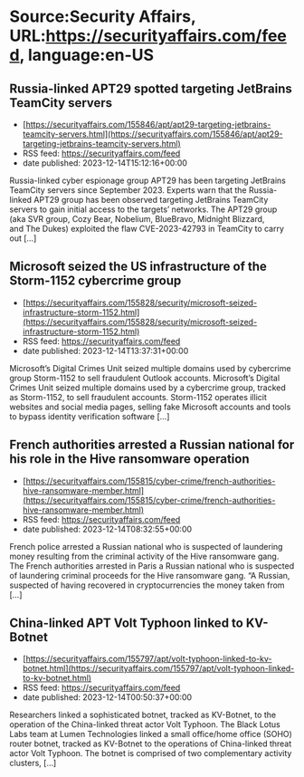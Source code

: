 # Source:Security Affairs, URL:https://securityaffairs.com/feed, language:en-US

## Russia-linked APT29 spotted targeting JetBrains TeamCity servers
 - [https://securityaffairs.com/155846/apt/apt29-targeting-jetbrains-teamcity-servers.html](https://securityaffairs.com/155846/apt/apt29-targeting-jetbrains-teamcity-servers.html)
 - RSS feed: https://securityaffairs.com/feed
 - date published: 2023-12-14T15:12:16+00:00

Russia-linked cyber espionage group APT29 has been targeting JetBrains TeamCity servers since September 2023. Experts warn that the Russia-linked APT29 group has been observed targeting JetBrains TeamCity servers to gain initial access to the targets&#8217; networks. The APT29 group (aka SVR group, Cozy Bear, Nobelium, BlueBravo, Midnight Blizzard, and The Dukes) exploited the flaw CVE-2023-42793 in TeamCity to carry out [&#8230;]

## Microsoft seized the US infrastructure of the Storm-1152 cybercrime group
 - [https://securityaffairs.com/155828/security/microsoft-seized-infrastructure-storm-1152.html](https://securityaffairs.com/155828/security/microsoft-seized-infrastructure-storm-1152.html)
 - RSS feed: https://securityaffairs.com/feed
 - date published: 2023-12-14T13:37:31+00:00

Microsoft&#8217;s Digital Crimes Unit seized multiple domains used by cybercrime group Storm-1152 to sell fraudulent Outlook accounts. Microsoft&#8217;s Digital Crimes Unit seized multiple domains used by a cybercrime group, tracked as Storm-1152, to sell fraudulent accounts. Storm-1152 operates illicit websites and social media pages, selling fake Microsoft accounts and tools to bypass identity verification software [&#8230;]

## French authorities arrested a Russian national for his role in the Hive ransomware operation
 - [https://securityaffairs.com/155815/cyber-crime/french-authorities-hive-ransomware-member.html](https://securityaffairs.com/155815/cyber-crime/french-authorities-hive-ransomware-member.html)
 - RSS feed: https://securityaffairs.com/feed
 - date published: 2023-12-14T08:32:55+00:00

French police arrested a Russian national who is suspected of laundering money resulting from the criminal activity of the Hive ransomware gang. The French authorities arrested in Paris a Russian national who is suspected of laundering criminal proceeds for the Hive ransomware gang. &#8220;A Russian, suspected of having recovered in cryptocurrencies the money taken from [&#8230;]

## China-linked APT Volt Typhoon linked to KV-Botnet
 - [https://securityaffairs.com/155797/apt/volt-typhoon-linked-to-kv-botnet.html](https://securityaffairs.com/155797/apt/volt-typhoon-linked-to-kv-botnet.html)
 - RSS feed: https://securityaffairs.com/feed
 - date published: 2023-12-14T00:50:37+00:00

Researchers linked a sophisticated botnet, tracked as KV-Botnet, to the operation of the China-linked threat actor Volt Typhoon. The Black Lotus Labs team at Lumen Technologies linked a small office/home office (SOHO) router botnet, tracked as KV-Botnet to the operations of China-linked threat actor Volt Typhoon. The botnet is comprised of two complementary activity clusters, [&#8230;]

